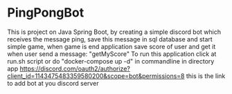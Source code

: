 # PingPongBot
This is project on Java Spring Boot, by creating a simple discord bot which receives the message ping, save this message in sql database and start simple game, when game is end application save score of user and get it when user send a message: "getMyScore"
To run this application click at run.sh script or do "docker-compose up -d" in commandline in directory app
https://discord.com/oauth2/authorize?client_id=1143475483359580200&scope=bot&permissions=8 this is the link to add bot at you discord server
